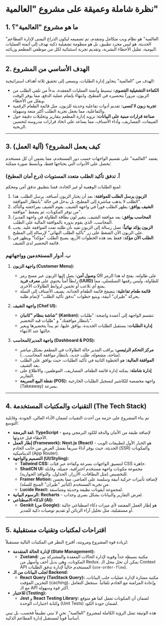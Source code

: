 # نظرة شاملة وعميقة على مشروع "العالمية"

## 1. ما هو مشروع "العالمية"؟

"العالمية" هو نظام ويب متكامل ومتقدم، تم تصميمه ليكون الذراع اليمنى لإدارة المطاعم الحديثة. هو ليس مجرد تطبيق، بل هو منظومة تشغيلية ذكية تهدف إلى أتمتة العمليات اليومية، تقليل الأخطاء البشرية، وتقديم تجربة استثنائية لكل من موظفي المطعم وزبائنه.

---

## 2. الهدف الأساسي من المشروع

الهدف من "العالمية" يتجاوز إدارة الطلبات، ويسعى إلى تحقيق ثلاثة أهداف استراتيجية:

*   **الكفاءة التشغيلية القصوى:** تبسيط وأتمتة العمليات المعقدة، بدءاً من تلقي الطلب من الزبون، مروراً بتحضيره في المطبخ، وانتهاءً بإتمام عملية الدفع، مما يوفر الوقت ويقلل من الأخطاء.
*   **تجربة زبون لا تُنسى:** تقديم أدوات تفاعلية وحديثة للزبون، مثل قائمة الطعام الرقمية والتفاعلية، مما يجعل تجربة الطلب أكثر متعة وسهولة.
*   **صناعة قرارات مبنية على البيانات:** تزويد إدارة المطعم بتقارير وتحليلات دقيقة حول المبيعات، المصاريف، وأداء الأصناف، مما يساعد على اتخاذ قرارات مدروسة لتحسين الربحية.

---

## 3. كيف يعمل المشروع؟ (آلية العمل)

يعتمد "العالمية" على تقسيم الواجهات حسب دور المستخدم، مما يضمن أن كل مستخدم يحصل على الأدوات التي يحتاجها فقط، وبأبسط صورة ممكنة:

### أ. تدفق تأكيد الطلب متعدد المستويات (درع أمان المطبخ)

لمنع الطلبات الوهمية أو غير الجادة، قمنا بتطبيق تدفق آمن ومحكم:
1.  **الزبون يرسل الطلب للموافقة:** بعد أن يختار الزبون أصنافه، يرسل الطلب. هذا الطلب لا يذهب مباشرة إلى المطبخ، بل يدخل في حالة "بانتظار الموافقة".
2.  **الشيف يوافق:** يظهر الطلب فوراً في واجهة الشيف. يقوم الشيف بمراجعته والتأكد من توفر المكونات، ثم يضغط "موافقة".
3.  **المحاسب يوافق:** بعد موافقة الشيف، يتغير لون بطاقة الطاولة في واجهة المدير/المحاسب، الذي يقوم بدوره بالموافقة المالية على الطلب.
4.  **الزبون يؤكد نهائياً:** تصل رسالة إلى الزبون تفيد بأن طلبه تمت الموافقة عليه. يجب على الزبون الآن الضغط على زر "تأكيد الطلب النهائي" لإرساله إلى المطبخ.
5.  **الطلب الآن مؤكد:** فقط بعد هذه الخطوات الأربع، يصبح الطلب "مؤكداً" ويظهر في قائمة التحضير لدى الشيف.

### ب. أدوار المستخدمين وواجهاتهم

1.  **واجهة الزبون (Customer Menu):**
    *   **وصول آمن:** يصل إليها الزبون عبر مسح رمز QR على طاولته. يفتح له هذا الرمز رابطاً آمناً يحتوي على **معرف فريد (UUID)** للطاولة، وليس رقمها التسلسلي، مما يمنع أي تلاعب أو تخمين لروابط الطاولات الأخرى.
    *   **قائمة طعام تفاعلية:** يتصفح قائمة الطعام الجذابة، يضيف الأصناف إلى السلة بحركة "طيران" أنيقة، ويتبع خطوات "تدفق تأكيد الطلب" لإتمام طلبه.

2.  **واجهة الشيف (Chef UI):**
    *   **شاشة بنظام "كانبان" (Kanban):** تنقسم الواجهة إلى أعمدة واضحة: "طلبات بانتظار موافقتك" و "طلبات قيد التحضير".
    *   **إدارة الطلبات:** يستقبل الطلبات الجديدة، يوافق عليها، ثم يبدأ بتحضيرها ويغير حالتها عند الانتهاء.

3.  **واجهة المدير/المحاسب (Dashboard & POS):**
    *   **مركز التحكم الرئيسي:** يراقب المدير حالة الطاولات في المطعم بشكل مباشر (متاحة، مشغولة، طلب جديد، بانتظار موافقة المحاسب...).
    *   **الموافقة المالية:** هو الخطوة الثانية في تأكيد الطلبات، حيث يوافق على الطلب بعد الشيف.
    *   **إدارة شاملة:** يمكنه إدارة قائمة الطعام، المصاريف، الموظفين، والاطلاع على التقارير.
    *   **نقطة البيع السريعة (POS):** واجهة مخصصة للكاشير لتسجيل الطلبات الخارجية (Takeaway) بسرعة.

---

## 4. التقنيات والمكتبات المستخدمة (The Tech Stack)

تم بناء المشروع على حزمة من أحدث التقنيات لضمان الأداء العالي، الجودة، وقابلية التوسع:

*   **لغة البرمجة:** **TypeScript** - لإضافة طبقة من الأمان والدقة للكود البرمجي ومنع الأخطاء قبل حدوثها.
*   **إطار العمل (Framework):** **Next.js (React)** - هو الخيار الأول لتطبيقات الويب الحديثة، حيث يوفر أداءً سريعاً بفضل العرض من جانب الخادم (SSR) والمكونات الديناميكية (App Router).
*   **التصميم والواجهة (UI/Styling):**
    *   **Tailwind CSS:** لتنسيق الواجهات بسرعة وكفاءة عبر فئات CSS جاهزة.
    *   **ShadCN UI:** مجموعة مكونات واجهة مستخدم احترافية، جميلة، وقابلة للتخصيص (مثل البطاقات، الأزرار، الجداول، والنوافذ الحوارية).
    *   **Framer Motion:** لإضافة تأثيرات حركية أنيقة وسلسة على العناصر، مما يحسن من تجربة المستخدم (كتأثير "طيران" المنتج للسلة).
    *   **Lucide React:** لمجموعة أيقونات نظيفة وحديثة ومتناسقة.
*   **الرسوم البيانية:** **Recharts** - لعرض التقارير والبيانات بشكل بصري وجذاب.
*   **الذكاء الاصطناعي (AI):**
    *   **Genkit (من Google):** هو إطار العمل المعتمد لأي ميزات ذكاء اصطناعي حالية أو مستقبلية، مثل تحليل آراء الزبائن أو تقديم توصيات ذكية للمدير.

---

## 5. اقتراحات لمكتبات وتقنيات مستقبلية

لزيادة قوة المشروع ومرونته، أقترح النظر في المكتبات التالية مستقبلاً:

*   **لإدارة الحالة المتقدمة (State Management):**
    *   **Zustand:** مكتبة بسيطة جداً وقوية لإدارة الحالات المعقدة والمشتركة بين المكونات، وهي بديل أخف وأسهل من Redux. يمكن أن تحل محل الـ Context API المستخدم حالياً لإدارة تدفق الطلبات (`use-order-flow`).
*   **لجلب البيانات من الـ Backend:**
    *   **React Query (TanStack Query):** مكتبة ممتازة لإدارة عمليات جلب البيانات، التخزين المؤقت (caching)، وإعادة المزامنة مع الخادم تلقائياً. ستجعل التعامل مع الـ API أكثر قوة وسهولة.
*   **للاختبار (Testing):**
    *   **Jest** و **React Testing Library:** لضمان أن المكونات تعمل كما هو متوقع وكتابة اختبارات الوحدة (Unit Tests) لضمان جودة الكود.

هذه الوثيقة تمثل الرؤية الكاملة لمشروع "العالمية". نحن لا نبني تطبيقاً فحسب، بل نبني أساساً قوياً لمستقبل إدارة المطاعم الذكية.
